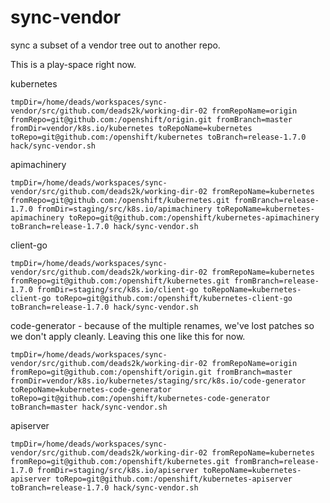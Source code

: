 # sync-vendor
sync a subset of a vendor tree out to another repo.

This is a play-space right now.


kubernetes
```
tmpDir=/home/deads/workspaces/sync-vendor/src/github.com/deads2k/working-dir-02 fromRepoName=origin fromRepo=git@github.com:/openshift/origin.git fromBranch=master fromDir=vendor/k8s.io/kubernetes toRepoName=kubernetes toRepo=git@github.com:/openshift/kubernetes toBranch=release-1.7.0 hack/sync-vendor.sh
```

apimachinery
```
tmpDir=/home/deads/workspaces/sync-vendor/src/github.com/deads2k/working-dir-02 fromRepoName=kubernetes fromRepo=git@github.com:/openshift/kubernetes.git fromBranch=release-1.7.0 fromDir=staging/src/k8s.io/apimachinery toRepoName=kubernetes-apimachinery toRepo=git@github.com:/openshift/kubernetes-apimachinery toBranch=release-1.7.0 hack/sync-vendor.sh
```

client-go
```
tmpDir=/home/deads/workspaces/sync-vendor/src/github.com/deads2k/working-dir-02 fromRepoName=kubernetes fromRepo=git@github.com:/openshift/kubernetes.git fromBranch=release-1.7.0 fromDir=staging/src/k8s.io/client-go toRepoName=kubernetes-client-go toRepo=git@github.com:/openshift/kubernetes-client-go toBranch=release-1.7.0 hack/sync-vendor.sh
```

code-generator - because of the multiple renames, we've lost patches so we don't apply cleanly.  Leaving this one like this for now.
```
tmpDir=/home/deads/workspaces/sync-vendor/src/github.com/deads2k/working-dir-02 fromRepoName=origin fromRepo=git@github.com:/openshift/origin.git fromBranch=master fromDir=vendor/k8s.io/kubernetes/staging/src/k8s.io/code-generator toRepoName=kubernetes-code-generator toRepo=git@github.com:/openshift/kubernetes-code-generator toBranch=master hack/sync-vendor.sh
```
apiserver
```
tmpDir=/home/deads/workspaces/sync-vendor/src/github.com/deads2k/working-dir-02 fromRepoName=kubernetes fromRepo=git@github.com:/openshift/kubernetes.git fromBranch=release-1.7.0 fromDir=staging/src/k8s.io/apiserver toRepoName=kubernetes-apiserver toRepo=git@github.com:/openshift/kubernetes-apiserver toBranch=release-1.7.0 hack/sync-vendor.sh
```
